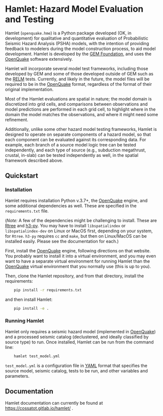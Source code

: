 # Hamlet: Hazard Model Evaluation and Testing

Hamlet (`openquake.hme`) is a Python package developed (OK, in
development) for qualitative and quantitative evaluation of
Probabilistic Seismic Hazard Analysis (PSHA) models, with the intention
of providing feedback to modelers during the model construction process,
to aid model development. Hamlet is developed by the [GEM
Foundation](https://www.globalquakemodel.org), and uses the
[OpenQuake](https://github.com/GEM/oq-engine) software extensively.

Hamlet will incorporate several model test frameworks, including those
developed by GEM and some of those developed outside of GEM such as the
[RELM](http://cseptesting.org/documents/relm.php) tests. Currently, and
likely in the future, the model files will be required to be in the
[OpenQuake](https://github.com/GEM/oq-engine) format, regardless of the
format of their original implementation.

Most of the Hamlet evaluations are spatial in nature; the model domain
is discretized into grid cells, and comparisons between observations and
model predictions are performed in each grid cell, to highlight where in
the domain the model matches the observations, and where it might need
some refinement.

Additionally, unlike some other hazard model testing frameworks, Hamlet
is designed to operate on separate components of a hazard model, so that
each component can be evaluated against its corresponding data. For
example, each branch of a source model logic tree can be tested
independently, and each type of source (e.g., subduction megathrust,
crustal, in-slab) can be tested independently as well, in the spatial
framework described above.

## Quickstart

### Installation

Hamlet requires installation Python v.3.7+, the
[OpenQuake](https://github.com/GEM/oq-engine) engine, and some
additional dependencies as well. These are specified in the
`requirements.txt` file.

(*Note:* A few of the dependencies might be challenging to install.
These are [Rtree](https://toblerity.org/rtree/) and
[h3-py](https://github.com/uber/h3-py). You may have to install
`libspatialindex` or `libspatialindex-dev` on Linux or MacOS first,
depending on your system, for `Rtree`. `h3-py` requires `cc` and `make`,
but then on Linux/MacOS can be installed easily. Please see the
documentation for each.)

First, install the [OpenQuake](https://github.com/GEM/oq-engine) engine,
following directions on that website. You probably want to install it
into a virtual environment, and you may even want to have a separate
virtual environment for running Hamlet than the
[OpenQuake](https://github.com/GEM/oq-engine) virtual environment that
you normally use (this is up to you).

Then, clone the Hamlet repository, and from that directory, install the
requirements:

```bash
    pip install -r requirements.txt
```

and then install Hamlet:

```bash
    pip install -e .
```

### Running Hamlet

Hamlet only requires a seismic hazard model (implemented in
[OpenQuake](https://github.com/GEM/oq-engine)) and a processed seismic
catalog (declustered, and ideally classified by source type) to run.
Once installed, Hamlet can be run from the command line:

```bash
    hamlet test_model.yml
```

`test_model.yml` is a configuration file in
[YAML](https://yaml.org) format that specifies the source model, seismic
catalog, tests to be run, and other variables and parameters.

## Documentation

Hamlet documentation can currently be found at 
https://cossatot.gitlab.io/hamlet/ .
